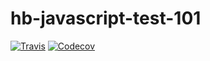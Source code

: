 # hb-javascript-test-101
[![Travis](https://img.shields.io/travis/JULIOCANCHALA/hb-javascript-test-101.svg)](https://travis-ci.org/JULIOCANCHALA/hb-javascript-test-101)
[![Codecov](https://codecov.io/gh/JULIOCANCHALA/hb-javascript-test-101/branch/master/graph/badge.svg)](https://codecov.io/gh/JULIOCANCHALA/hb-javascript-test-101)